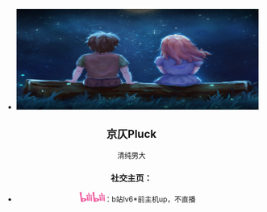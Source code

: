 -   <a href="https://space.bilibili.com/10961143?spm_id_from=333.337.0.0"><code><img height="200" width="500" src="./images/to the moon.png"></code></a>

<div align="center">

## 京仄Pluck

清纯男大

### **社交主页：**

-   <a href="https://space.bilibili.com/10961143?spm_id_from=333.337.0.0"><code><img height="20" width="50" src="./images/bilibili.png"></code></a>：b站lv6*前主机up，不直播
